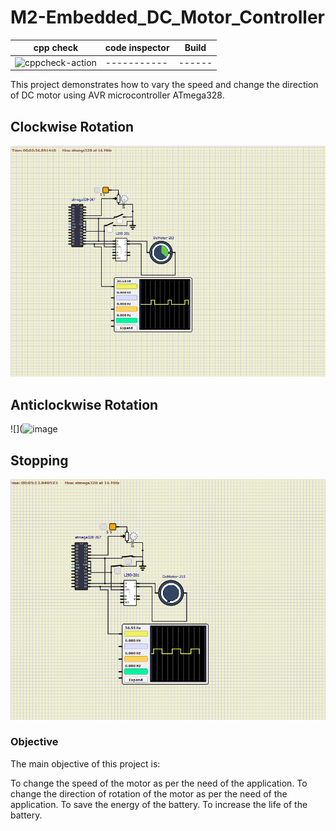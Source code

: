 # M2-Embedded_DC_Motor_Controller

cpp check  | code inspector | Build
---------  | -------------  | -----
![cppcheck-action](https://github.com/vai312/M2-Embedded_DC_Motor_Controller/actions/workflows/cppcheck.yml/badge.svg) | ----------- | ------


This project demonstrates how to vary the speed and change the direction of DC motor using AVR microcontroller ATmega328.
## Clockwise Rotation
![](https://github.com/vai312/M2-Embedded_DC_Motor_Controller/blob/main/3_Implementation/simulation/clockwise%20rotation.png?raw=true)

## Anticlockwise Rotation
![](![image](https://user-images.githubusercontent.com/94313273/144435766-9865039a-c2c7-4991-9fb0-0a87850a121e.png)

## Stopping
![](https://github.com/vai312/M2-Embedded_DC_Motor_Controller/blob/main/3_Implementation/simulation/stop.png?raw=true)

### Objective
The main objective of this project is:

To change the speed of the motor as per the need of the application.
To change the direction of rotation of the motor as per the need of the application.
To save the energy of the battery.
To increase the life of the battery.
